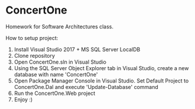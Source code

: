 # ConcertOne
Homework for Software Architectures class.

How to setup project:

1. Install Visual Studio 2017 + MS SQL Server LocalDB
2. Clone repository
3. Open ConcertOne.sln in Visual Studio
4. Using the SQL Server Object Explorer tab in Visual Studio, create a new database with name 'ConcertOne'
5. Open Package Manager Console in Visual Studio. Set Default Project to ConcertOne.Dal and execute 'Update-Database' command
6. Run the ConcertOne.Web project
7. Enjoy :)
